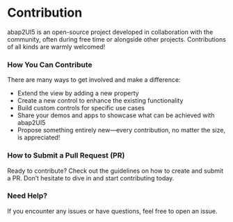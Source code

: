 # Contribution

abap2UI5 is an open-source project developed in collaboration with the community, often during free time or alongside other projects. Contributions of all kinds are warmly welcomed!

### How You Can Contribute
There are many ways to get involved and make a difference:
* Extend the view by adding a new property
* Create a new control to enhance the existing functionality
* Build custom controls for specific use cases
* Share your demos and apps to showcase what can be achieved with abap2UI5
* Propose something entirely new—every contribution, no matter the size, is appreciated!

### How to Submit a Pull Request (PR)
Ready to contribute? Check out the guidelines on how to create and submit a PR. Don’t hesitate to dive in and start contributing today.

### Need Help?
If you encounter any issues or have questions, feel free to open an issue.

